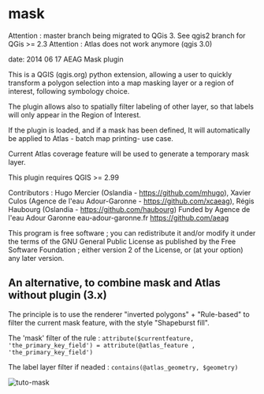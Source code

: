 mask
===========

Attention : master branch being migrated to QGis 3. See qgis2 branch for QGis >= 2.3
Attention : Atlas does not work anymore (qgis 3.0)


date: 2014 06 17
AEAG Mask plugin

This is a QGIS (qgis.org) python extension, allowing a user to quickly transform a polygon selection into a map masking layer or a region of interest, following symbology choice.

The plugin allows also to spatially filter labeling of other layer, so that labels will only appear in the Region of Interest. 

If the plugin is loaded, and if a mask has been defined, It will automatically be applied to Atlas - batch map printing- use case.

Current Atlas coverage feature will be used to generate a temporary mask layer. 

This plugin requires QGIS >= 2.99

Contributors : Hugo Mercier (Oslandia - https://github.com/mhugo), Xavier Culos (Agence de l'eau Adour-Garonne - https://github.com/xcaeag), Régis Haubourg (Oslandia - https://github.com/haubourg)
Funded by Agence de l'eau Adour Garonne eau-adour-garonne.fr   https://github.com/aeag

This program is free software ; you can redistribute it and/or modify it under the terms of the GNU General Public License as published by   the Free Software Foundation ; either version 2 of the License, or (at your option) any later version.                                  


An alternative, to combine mask and Atlas without plugin (3.x)
--

The principle is to use the renderer "inverted polygons" + "Rule-based" to filter the current mask feature, with the style "Shapeburst fill".

The 'mask' filter of the rule :
`attribute($currentfeature, 'the_primary_key_field') = attribute(@atlas_feature , 'the_primary_key_field')`

The label layer filter if neaded :
`contains(@atlas_geometry, $geometry)`

![tuto-mask](https://user-images.githubusercontent.com/7790344/49210169-ad32f800-f3bc-11e8-865d-c00dd9b77b76.gif)
